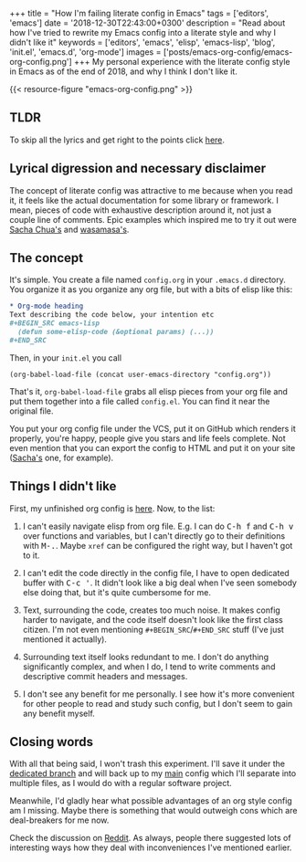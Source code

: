 +++
title = "How I'm failing literate config in Emacs"
tags = ['editors', 'emacs']
date = '2018-12-30T22:43:00+0300'
description = "Read about how I've tried to rewrite my Emacs config into a literate style and why I didn't like it"
keywords = ['editors', 'emacs', 'elisp', 'emacs-lisp', 'blog', 'init.el', 'emacs.d', 'org-mode']
images = ['posts/emacs-org-config/emacs-org-config.png']
+++
My personal experience with the literate config style in Emacs as of the
end of 2018, and why I think I don't like it.

<!--more-->
{{< resource-figure "emacs-org-config.png" >}}
## TLDR
To skip all the lyrics and get right to the points click [here](#things-i-didn-t-like).

## Lyrical digression and necessary disclaimer
The concept of literate config was attractive to me because when you
read it, it feels like the actual documentation for some library or
framework. I mean, pieces of code with exhaustive description around
it, not just a couple line of comments. Epic examples which inspired
me to try it out were [Sacha
Chua's](https://github.com/sachac/.emacs.d/blob/gh-pages/Sacha.org)
and
[wasamasa's](https://github.com/wasamasa/dotemacs/blob/master/init.org).

## The concept
It's simple. You create a file named `config.org` in your `.emacs.d`
directory.  You organize it as you organize any org file, but with a
bits of elisp like this:

```org
* Org-mode heading
Text describing the code below, your intention etc
#+BEGIN_SRC emacs-lisp
  (defun some-elisp-code (&optional params) (...))
#+END_SRC
```

Then, in your `init.el` you call

```elisp
(org-babel-load-file (concat user-emacs-directory "config.org"))
```

That's it, `org-babel-load-file` grabs all elisp pieces from your org
file and put them together into a file called `config.el`. You can
find it near the original file.

You put your org config file under the VCS, put it on GitHub which
renders it properly, you're happy, people give you stars and life
feels complete. Not even mention that you can export the config to
HTML and put it on your site
([Sacha's](http://pages.sachachua.com/.emacs.d/Sacha.html) one, for
example).

## Things I didn't like
First, my unfinished org config is
[here](https://github.com/valignatev/dotfiles/blob/literate-config/.emacs.d/config.org). Now, to the list:

1. I can't easily navigate elisp from org file. E.g. I can do <kbd>C-h
   f</kbd> and <kbd>C-h v</kbd> over functions and variables, but I
   can't directly go to their definitions with <kbd>M-.</kbd>. Maybe
   `xref` can be configured the right way, but I haven't got to it.

2. I can't edit the code directly in the config file, I have to open
   dedicated buffer with <kbd>C-c '</kbd>. It didn't look like a big
   deal when I've seen somebody else doing that, but it's quite
   cumbersome for me.

3. Text, surrounding the code, creates too much noise. It makes config
   harder to navigate, and the code itself doesn't look like the first
   class citizen. I'm not even mentioning `#+BEGIN_SRC`/`#+END_SRC`
   stuff (I've just mentioned it actually).

4. Surrounding text itself looks redundant to me. I don't do anything
   significantly complex, and when I do, I tend to write comments and
   descriptive commit headers and messages.

5. I don't see any benefit for me personally. I see how it's more
   convenient for other people to read and study such config, but I
   don't seem to gain any benefit myself.

## Closing words
With all that being said, I won't trash this experiment. I'll save it
under the [dedicated
branch](https://github.com/valignatev/dotfiles/blob/literate-config/.emacs.d/config.org)
and will back up to my
[main](https://github.com/valignatev/dotfiles/blob/5d9d152bf27c300fc21d673dc5290a0073165425/.emacs.d/init.el)
config which I'll separate into multiple files, as I would do with
a regular software project.

Meanwhile, I'd gladly hear what possible advantages of an org style
config am I missing. Maybe there is something that would outweigh cons
which are deal-breakers for me now.

Check the discussion on
[Reddit](https://www.reddit.com/r/emacs/comments/aazjl5/blog_how_im_failing_literate_config_in_emacs/). As
always, people there suggested lots of interesting ways how they deal
with inconveniences I've mentioned earlier.
